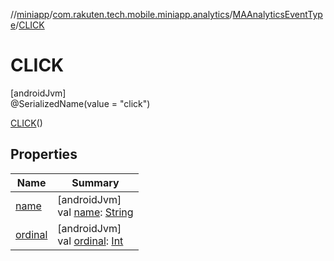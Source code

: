 //[miniapp](../../../../index.md)/[com.rakuten.tech.mobile.miniapp.analytics](../../index.md)/[MAAnalyticsEventType](../index.md)/[CLICK](index.md)

# CLICK

[androidJvm]\
@SerializedName(value = "click")

[CLICK](index.md)()

## Properties

| Name | Summary |
|---|---|
| [name](../../../com.rakuten.tech.mobile.miniapp.permission/-mini-app-custom-permission-result/-a-l-l-o-w-e-d/index.md#-372974862%2FProperties%2F1451286739) | [androidJvm]<br>val [name](../../../com.rakuten.tech.mobile.miniapp.permission/-mini-app-custom-permission-result/-a-l-l-o-w-e-d/index.md#-372974862%2FProperties%2F1451286739): [String](https://kotlinlang.org/api/latest/jvm/stdlib/kotlin/-string/index.html) |
| [ordinal](../../../com.rakuten.tech.mobile.miniapp.permission/-mini-app-custom-permission-result/-a-l-l-o-w-e-d/index.md#-739389684%2FProperties%2F1451286739) | [androidJvm]<br>val [ordinal](../../../com.rakuten.tech.mobile.miniapp.permission/-mini-app-custom-permission-result/-a-l-l-o-w-e-d/index.md#-739389684%2FProperties%2F1451286739): [Int](https://kotlinlang.org/api/latest/jvm/stdlib/kotlin/-int/index.html) |
